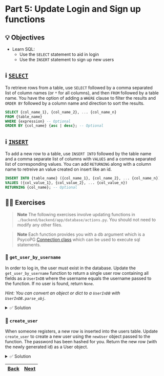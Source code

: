 # Part 5: Update Login and Sign up functions

## 💡 Objectives

- Learn SQL:
  - Use the `SELECT` statement to aid in login
  - Use the `INSERT` statement to sign up new users

## ℹ️ [`SELECT`](https://www.cockroachlabs.com/docs/stable/select-clause.html)

To retrieve rows from a table, use `SELECT` followed by a comma separated list of column names (or `*` for all columns), and then `FROM` followed by a table name. You have the option of adding a `WHERE` clause to filter the results and `ORDER BY` followed by a column name and direction to sort the results.

```SQL
SELECT {col_name_1}, {col_name_2}, ... {col_name_n}
FROM {table_name}
WHERE {expression} -- Optional
ORDER BY {col_name} {asc | desc}; -- Optional
```

## ℹ️ [`INSERT`](https://www.cockroachlabs.com/docs/stable/insert.html)

To add a new row to a table, use `INSERT INTO` followed by the table name and a comma separate list of columns with `VALUES` and a comma separated list of corresponding values. You can add `RETURNING` along with a column name to retreive an value created on insert like an id.

```SQL
INSERT INTO {table_name} ({col_name_1}, {col_name_2}, ... {col_name_n})
VALUES ({col_value_1}, {col_value_2}, ... {col_value_n})
RETURNING {col_name}; -- Optional
```

## 🧑‍💻 Exercises

> **Note**
> The following exercises involve updating functions in `./backend/backend/app/database/actions.py`. You should not need to modify any other files.

> **Note**
> Each function provides you with a db argument which is a PsycoPG [Connection class](https://www.psycopg.org/psycopg3/docs/api/connections.html) which can be used to execute sql statements.

### 📝 `get_user_by_username`

In order to log in, the user must exist in the database. Update the `get_user_by_username` function to return a single user row containing all fields as a `UserInDB` where the username equals the username passed to the function. If no user is found, return `None`.

_Hint: You can convert an object or dict to a `UserInDB` with `UserInDB.parse_obj`._

<details> 
<br>
<summary>✅ Solution</summary>

```python
@manager.user_loader(conn_provider=get_db)
def get_user_by_username(
    username,
    db: Optional[Connection] = None,
    conn_provider: Callable[[], Iterator[Connection]] = None,
) -> Optional[UserInDB]:
    """
    Queries the database for a user with the given name
    Args:
        name: The name of the user
        db: The currently active database connection
        conn_provider: Optional method to retrieve a connection if db is None (provided by our LoginManager)
    Returns:
        The user object or none
    """
    if db is None and conn_provider is None:
        raise ValueError("db and conn_provider cannot both be None.")

    if db is None:
        db = next(conn_provider())

    result = db.execute(
        "SELECT * FROM users WHERE username = %s;", (username,)
    ).fetchone()
    if result is None:
        return result
    user = UserInDB.parse_obj(result)
    return user
```

</details>

### 📝 `create_user`

When someone registers, a new row is inserted into the users table. Update `create_user` to create a new user using the `newUser` object passed to the function. The password has been hashed for you. Return the new row (with the newly generated id) as a User object.

<details> 
<br>
<summary>✅ Solution</summary>

```python
def create_user(newUser: UserRegister, db: Connection) -> User:
    password_hash = hash_password(newUser.password)
    id = db.execute(
        """
        INSERT INTO users (username, password_hash, full_name)
        VALUES (%s, %s, %s)
        RETURNING id;
        """,
        (newUser.username, password_hash, newUser.full_name),
    ).fetchone()["id"]
    return User(id=id, username=newUser.username, full_name=newUser.full_name)
```

</details>

| [Back](part-4.md) | [Next](part-6.md) |
| ----------------- | ----------------- |
